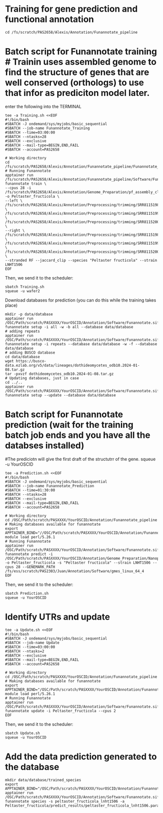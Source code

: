 # Training for gene prediction and functional annotation

```
cd /fs/scratch/PAS2658/Alexis/Annotation/Funannotate_pipeline
```

# Batch script for Funannotate training # Trainin uses assembled genome to find the structure of genes that are well conserved (orthologs) to use that infor as prediciton model later.
enter the following into the TERMINAL 
```
tee -a Training.sh <<EOF
#!/bin/bash
#SBATCH -J ondemand/sys/myjobs/basic_sequential
#SBATCH --job-name Funannotate_Training
#SBATCH --time=03:00:00
#SBATCH --ntasks=28
#SBATCH --exclusive
#SBATCH --mail-type=BEGIN,END,FAIL
#SBATCH --account=PAS2658

# Working directory
cd /fs/scratch/PAS2658/Alexis/Annotation/Funannotate_pipeline/Funannotate_pipeline
# Running Funannotate
apptainer run /fs/scratch/PAS2658/Alexis/Annotation/Funannotate_pipeline/Software/Funannotate.sif funannotate train \
--cpus 28 -i /fs/scratch/PAS2658/Alexis/Annotation/Genome_Preparation/pf_assembly_clean_sorted_masked.fasta -o Peltaster_fructicola \
--left \
/fs/scratch/PAS2658/Alexis/Annotation/Preprocessing/trimming/SRR8115198_1_restored_clean_renamed.fastq.gz \
/fs/scratch/PAS2658/Alexis/Annotation/Preprocessing/trimming/SRR8115199_1_restored_clean_renamed.fastq.gz \
/fs/scratch/PAS2658/Alexis/Annotation/Preprocessing/trimming/SRR8115200_1_restored_clean_renamed.fastq.gz \
--right \
/fs/scratch/PAS2658/Alexis/Annotation/Preprocessing/trimming/SRR8115198_2_restored_clean_renamed.fastq.gz \
/fs/scratch/PAS2658/Alexis/Annotation/Preprocessing/trimming/SRR8115199_2_restored_clean_renamed.fastq.gz \
/fs/scratch/PAS2658/Alexis/Annotation/Preprocessing/trimming/SRR8115200_2_restored_clean_renamed.fastq.gz \
--stranded RF --jaccard_clip --species "Peltaster fructicola" --strain LNHT1506
EOF
```
Then, we send it to the scheduler:
```
sbatch Training.sh
squeue -u wafer2
```

Download databases for prediction (you can do this while the training takes place)
```
mkdir -p data/database
apptainer run /OSC/Path/scratch/PASXXXX/YourOSCID/Annotation/Software/Funannotate.sif funannotate setup -i all -w -b all --database data/database
# adding repeats
apptainer run /OSC/Path/scratch/PASXXXX/YourOSCID/Annotation/Software/Funannotate.sif funannotate setup -i repeats --database data/database -w -f --database data/database
# adding BUSCO database
cd data/database
wget https://busco-data.ezlab.org/v5/data/lineages/dothideomycetes_odb10.2024-01-08.tar.gz
tar -pxvzf dothideomycetes_odb10.2024-01-08.tar.gz
# Updating databases, just in case
cd ../..
apptainer run /OSC/Path/scratch/PASXXXX/YourOSCID/Annotation/Software/Funannotate.sif funannotate setup --update --database data/database
```

# Batch script for Funannotate prediction (wait for the training batch job ends and you have all the databses installed)
#The prediciotn will give the first draft of the structutrr of the gene.
squeue -u YourOSCID
```
tee -a Prediction.sh <<EOF
#!/bin/bash
#SBATCH -J ondemand/sys/myjobs/basic_sequential
#SBATCH --job-name Funannotate_Prediction
#SBATCH --time=01:30:00
#SBATCH --ntasks=28
#SBATCH --exclusive
#SBATCH --mail-type=BEGIN,END,FAIL
#SBATCH --account=PAS2658

# Working directory
cd /OSC/Path/scratch/PASXXXX/YourOSCID/Annotation/Funannotate_pipeline
# Making databases available for funannotate
export APPTAINER_BIND="//OSC/Path/scratch/PASXXXX/YourOSCID/Annotation/Funannotate_pipeline/data/database:/data/database"
module load perl/5.26.1
# Running Funannotate
apptainer run /OSC/Path/scratch/PASXXXX/YourOSCID/Annotation/Software/Funannotate.sif funannotate predict -i /OSC/Path/scratch/PASXXXX/YourOSCID/Annotation/Genome_Preparation/Nanopore_Illumina_clean_sorted_masked.fasta -o Peltaster_fructicola -s "Peltaster fructicola" --strain LNHT1506 --cpus 28 --GENEMARK_PATH /fs/ess/scratch/PAS2303/Juan/Annotation/Software/gmes_linux_64_4
EOF
```
Then, we send it to the scheduler:
```
sbatch Prediction.sh
squeue -u YourOSCID
```
# Identify UTRs and update
```
tee -a Update.sh <<EOF
#!/bin/bash
#SBATCH -J ondemand/sys/myjobs/basic_sequential
#SBATCH --job-name Update
#SBATCH --time=03:00:00
#SBATCH --ntasks=2
#SBATCH --exclusive
#SBATCH --mail-type=BEGIN,END,FAIL
#SBATCH --account=PAS2658

# Working directory
cd /OSC/Path/scratch/PASXXXX/YourOSCID/Annotation/Funannotate_pipeline
# Making databases available for funannotate
export APPTAINER_BIND="/OSC/Path/scratch/PASXXXX/YourOSCID/Annotation/Funannotate_pipeline/data/database:/data/database"
module load perl/5.26.1
# Running Funannotate
apptainer run /OSC/Path/scratch/PASXXXX/YourOSCID/Annotation/Software/Funannotate.sif funannotate update -i Peltaster_fructicola --cpus 2
EOF
```
Then, we send it to the scheduler:
```
sbatch Update.sh
squeue -u YourOSCID
```
# Add the data prediction generated to the database
```
mkdir data/database/trained_species
export APPTAINER_BIND="/OSC/Path/scratch/PASXXXX/YourOSCID/Annotation/Funannotate_pipeline/data/database/trained_species:/data/database/trained_species"
apptainer run /OSC/Path/scratch/PASXXXX/YourOSCID/Annotation/Software/Funannotate.sif funannotate species -s peltaster_fructicola_lnht1506 -a Peltaster_fructicola/predict_results/peltaster_fructicola_lnht1506.parameters.json
```
